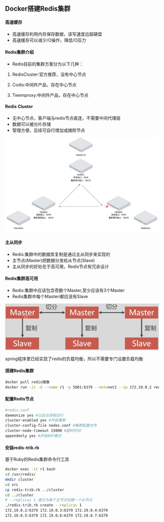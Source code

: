## Docker搭建Redis集群

#### 高速缓存

* 高速缓存利用内存保存数据，读写速度远超硬盘
* 高速缓存可以减少/O操作，降低/O压力

#### Redis集群介绍

*  Redis目前的集群方案分为以下几种：

  1. RedisCluster:官方推荐，没有中心节点

  2. Codis:中间件产品，存在中心节点

  3. Twemproxy:中间件产品，存在中心节点

#### Redis Cluster

* 无中心节点，客户端与redis节点直连，不需要中间代理层
* 数据可以被分片存储
* 管理方便，后续可自行增加或摘除节点

![](../../../assets/img/2022-06-05/fast_23-14-48.png)

#### 主从同步

* Redis:集群中的数据库复制是通过主从同步来实现的
* 主节点(Master)把数据分发给从节点(Slave)
* 主从同步的好处在于高可用，Redis节点有冗余设计

#### Redis集群高可用

* Redis:集群中应该包含奇数个Master,至少应该有3个Master
* Redis集群中每个Masteri都应该有Slave

![](../../../assets/img/2022-06-05/fast_23-18-32.png)

spring程序里已经实现了redis的负载均衡，所以不需要专门设置负载均衡

#### 搭建Redis集群

```bash
docker pull redis镜像
docker run -it -d --name r1 -p 5001:6379 --net=net2 --ip 172.19.0.2 redis bash
```

#### 配置Redis节点

```bash
#redis.conf
daemonize yes #以后台进程运行
cluster-enabled yes #开启集群
cluster-config-file nodes.conf #集群配置文件
cluster-node-timeout 15000 #超时时间
appendonly yes #开启AOF模式
```

#### 安装redis-trib.rb

基于Ruby的Redis集群命令行工具

```bash
docker exec -it r1 bash
cd /usr/redis/
mkdir cluster
cd src
cp redis-trib.rb ../cluster
cd ../cluster
# --replicas 1 表示为每个主节点创建一个从节点
./redis-trib.rb create --replicas 1
172.19.0.2:6379 172.19.0.3:6379 172.19.0.4:6379
172.19.0.5:6379 172.19.0.6:6379 172.19.0.7:6379
```



 

